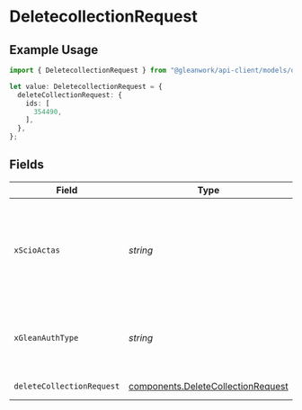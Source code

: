 # DeletecollectionRequest

## Example Usage

```typescript
import { DeletecollectionRequest } from "@gleanwork/api-client/models/operations";

let value: DeletecollectionRequest = {
  deleteCollectionRequest: {
    ids: [
      354490,
    ],
  },
};
```

## Fields

| Field                                                                                                                    | Type                                                                                                                     | Required                                                                                                                 | Description                                                                                                              |
| ------------------------------------------------------------------------------------------------------------------------ | ------------------------------------------------------------------------------------------------------------------------ | ------------------------------------------------------------------------------------------------------------------------ | ------------------------------------------------------------------------------------------------------------------------ |
| `xScioActas`                                                                                                             | *string*                                                                                                                 | :heavy_minus_sign:                                                                                                       | Email address of a user on whose behalf the request is intended to be made (should be non-empty only for global tokens). |
| `xGleanAuthType`                                                                                                         | *string*                                                                                                                 | :heavy_minus_sign:                                                                                                       | Auth type being used to access the endpoint (should be non-empty only for global tokens).                                |
| `deleteCollectionRequest`                                                                                                | [components.DeleteCollectionRequest](../../models/components/deletecollectionrequest.md)                                 | :heavy_check_mark:                                                                                                       | DeleteCollection request                                                                                                 |